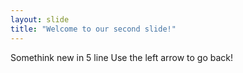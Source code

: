```yaml
---
layout: slide
title: "Welcome to our second slide!"
---
```

Somethink new in 5 line
Use the left arrow to go back!
